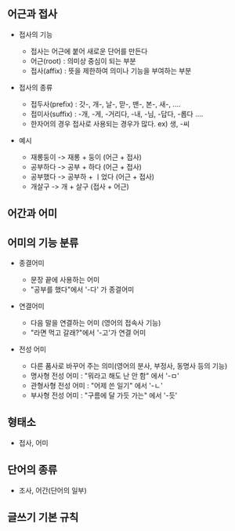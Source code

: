 ## 어근과 접사
* 접사의 기능
  * 접사는 어근에 붙어 새로운 단어를 만든다
  * 어근(root) : 의미상 중심이 되는 부분
  * 접사(affix) : 뜻을 제한하여 의미나 기능을 부여하는 부분

* 접사의 종류
  * 접두사(prefix) : 갓-, 개-, 날-, 맏-, 맨-, 본-, 새-, ....
  * 접미사(suffix) : -개, -게, -거리다, -내, -님, -답다, -롭다 ....
  * 한자어의 경우 접사로 사용되는 경우가 많다. ex) 생, -씨

* 예시
  * 재롱둥이 -> 재롱 + 둥이   (어근 + 접사)
  * 공부하다 -> 공부 + 하다   (어근 + 접사)
  * 공부했다 -> 공부하 + ㅣ었다 (어근 + 접사)
  * 개살구 -> 개 + 살구 (접사 + 어근)

## 어간과 어미


## 어미의 기능 분류
* 종결어미
  * 문장 끝에 사용하는 어미
  * "공부를 했다"에서 '-다' 가 종결어미


* 연결어미
  * 다음 말을 연결하는 어미 (영어의 접속사 기능)
  * "라면 먹고 갈래?"에서 '-고'가 연결 어미

* 전성 어미
  * 다른 품사로 바꾸어 주는 의미(영어의 분사, 부정사, 동명사 등의 기능)
  * 명사형 전성 어미 : "뭐라고 해도 난 안 함" 에서 '-ㅁ'
  * 관형사형 전성 어미 : "어제 쓴 일기" 에서 '-ㄴ'
  * 부사형 전성 어미 : "구름에 달 가듯 가는" 에서 '-듯' 
  
## 형태소
* 접사, 어미



## 단어의 종류
* 조사, 어간(단어의 일부)



## 글쓰기 기본 규칙
